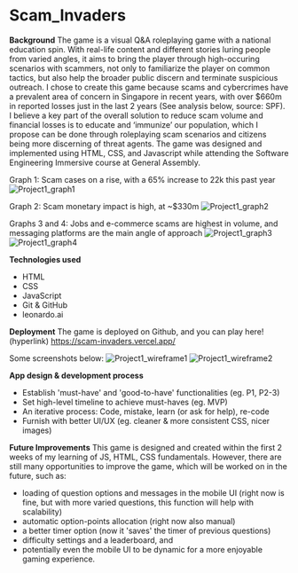 # Scam_Invaders

**Background**
The game is a visual Q&A roleplaying game with a national education spin. With real-life content and different stories luring people from varied angles, it aims to bring the player through high-occuring scenarios with scammers, not only to familiarize the player on common tactics, but also help the broader public discern and terminate suspicious outreach. 
I chose to create this game because scams and cybercrimes have a prevalent area of concern in Singapore in recent years, with over $660m in reported losses just in the last 2 years (See analysis below, source: SPF).
I believe a key part of the overall solution to reduce scam volume and financial losses is to educate and ‘immunize’ our population, which I propose can be done through roleplaying scam scenarios and citizens being more discerning of threat agents. 
The game was designed and implemented using HTML, CSS, and Javascript while attending the Software Engineering Immersive course at General Assembly.

Graph 1: Scam cases on a rise, with a 65% increase to 22k this past year 
![Project1_graph1](https://github.com/justintea/Scam_Invaders/assets/37412968/2f0da4cf-29a8-4905-a38f-3d0c28148099)


Graph 2: Scam monetary impact is high, at ~$330m
![Project1_graph2](https://github.com/justintea/Scam_Invaders/assets/37412968/aa73e0fd-de91-4a23-a584-633b81b2835c)

Graphs 3 and 4: Jobs and e-commerce scams are highest in volume, and messaging platforms are the main angle of approach 
![Project1_graph3](https://github.com/justintea/Scam_Invaders/assets/37412968/4e472666-127b-422d-81a1-480b3dd27cc6)
![Project1_graph4](https://github.com/justintea/Scam_Invaders/assets/37412968/f7073f48-7ba7-4fa3-9d2c-5b9054e2c235)

**Technologies used**
- HTML
- CSS
- JavaScript
- Git & GitHub
- leonardo.ai

**Deployment**
The game is deployed on Github, and you can play here! (hyperlink)
https://scam-invaders.vercel.app/

Some screenshots below: 
![Project1_wireframe1](https://github.com/justintea/Scam_Invaders/assets/37412968/224b0f6d-4020-423e-bc06-d70ab2f9ddc4)
![Project1_wireframe2](https://github.com/justintea/Scam_Invaders/assets/37412968/4aefa70f-eb0b-4344-b689-6b78090b8b12)

**App design & development process**
- Establish 'must-have' and 'good-to-have' functionalities (eg. P1, P2-3)
- Set high-level timeline to achieve must-haves (eg. MVP)
- An iterative process: Code, mistake, learn (or ask for help), re-code
- Furnish with better UI/UX (eg. cleaner & more consistent CSS, nicer images)

**Future Improvements**
This game is designed and created within the first 2 weeks of my learning of JS, HTML, CSS fundamentals. However, there are still many opportunities to improve the game, which will be worked on in the future, such as:
- loading of question options and messages in the mobile UI (right now is fine, but with more varied questions, this function will help with scalability)
- automatic option-points allocation (right now also manual)
- a better timer option (now it 'saves' the timer of previous questions)
- difficulty settings and a leaderboard, and 
- potentially even the mobile UI to be dynamic for a more enjoyable gaming experience.
